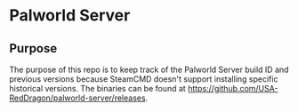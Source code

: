 # Palworld Server

## Purpose

The purpose of this repo is to keep track of the Palworld Server build ID and previous versions because SteamCMD doesn't support installing specific historical versions. The binaries can be found at <https://github.com/USA-RedDragon/palworld-server/releases>.
